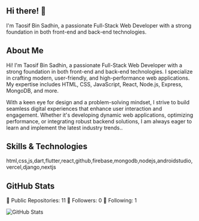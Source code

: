 ## Hi there! 👋

I'm  Taosif Bin Sadhin, a passionate Full-Stack Web Developer with a strong foundation in both front-end and back-end technologies.

## About Me

Hi! I'm Taosif Bin Sadhin, a passionate Full-Stack Web Developer with a strong foundation in both front-end and back-end technologies. I specialize in crafting modern, user-friendly, and high-performance web applications. My expertise includes HTML, CSS, JavaScript, React, Node.js, Express, MongoDB, and more.

With a keen eye for design and a problem-solving mindset, I strive to build seamless digital experiences that enhance user interaction and engagement. Whether it's developing dynamic web applications, optimizing performance, or integrating robust backend solutions, I am always eager to learn and implement the latest industry trends..

## Skills & Technologies

html,css,js,dart,flutter,react,github,firebase,mongodb,nodejs,androidstudio,vercel,django,nextjs

## GitHub Stats

🔭 Public Repositories: 11
👥 Followers: 0
👤 Following: 1

![GitHub Stats](https://github-readme-stats.vercel.app/api?username=sadhin28&show_icons=true&theme=radical)
